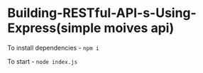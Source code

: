 # Building-RESTful-API-s-Using-Express(simple moives api)

To install dependencies -  ``` npm i ```

To start - ``` node index.js ```
